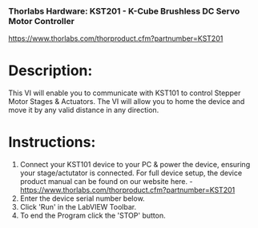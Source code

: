 ### Thorlabs Hardware: KST201 - K-Cube Brushless DC Servo Motor Controller
 https://www.thorlabs.com/thorproduct.cfm?partnumber=KST201

# Description: 
This VI will enable you to communicate with KST101 to control Stepper Motor Stages & Actuators. The VI will allow you to home the device and move it by any valid distance in any direction.

# Instructions: 
1) Connect your KST101 device to your PC & power the device, ensuring your stage/actutator is connected. For full device setup, the device product manual can be found on our website here. - https://www.thorlabs.com/thorproduct.cfm?partnumber=KST201
2) Enter the device serial number below.
3) Click 'Run' in the LabVIEW Toolbar.
4) To end the Program click the 'STOP' button.